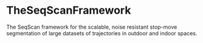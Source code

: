 # TheSeqScanFramework
The SeqScan framework  for the scalable, noise resistant  stop-move segmentation of large datasets of  trajectories  in outdoor and indoor spaces. 
